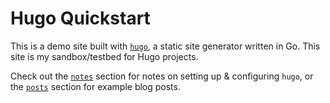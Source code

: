 # Hugo Quickstart

This is a demo site built with [`hugo`](https://gohugo.io), a static site generator written in Go. This site is my sandbox/testbed for Hugo projects.

Check out the [`notes`](/notes/) section for notes on setting up & configuring `hugo`, or the [`posts`](/posts/) section for example blog posts.

